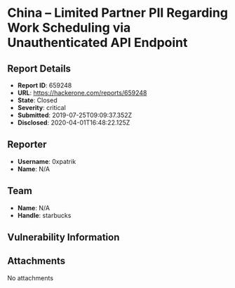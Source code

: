 # China – Limited Partner PII Regarding Work Scheduling via Unauthenticated API Endpoint

## Report Details
- **Report ID**: 659248
- **URL**: https://hackerone.com/reports/659248
- **State**: Closed
- **Severity**: critical
- **Submitted**: 2019-07-25T09:09:37.352Z
- **Disclosed**: 2020-04-01T16:48:22.125Z

## Reporter
- **Username**: 0xpatrik
- **Name**: N/A

## Team
- **Name**: N/A
- **Handle**: starbucks

## Vulnerability Information


## Attachments
No attachments
